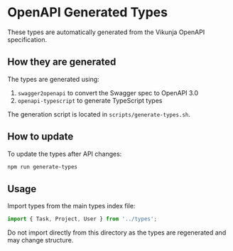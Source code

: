 # OpenAPI Generated Types

These types are automatically generated from the Vikunja OpenAPI specification.

## How they are generated

The types are generated using:

1. `swagger2openapi` to convert the Swagger spec to OpenAPI 3.0
2. `openapi-typescript` to generate TypeScript types

The generation script is located in `scripts/generate-types.sh`.

## How to update

To update the types after API changes:

```bash
npm run generate-types
```

## Usage

Import types from the main types index file:

```typescript
import { Task, Project, User } from '../types';
```

Do not import directly from this directory as the types are regenerated and may change structure.
